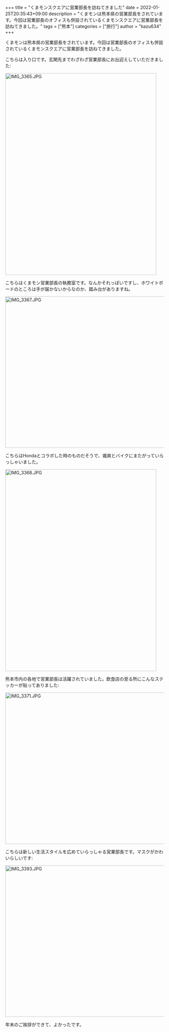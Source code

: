 +++
title = "くまモンスクエアに営業部長を訪ねてきました"
date = 2022-01-25T20:35:43+09:00
description = "くまモンは熊本県の営業部長をされています。今回は営業部長のオフィスも併設されているくまモンスクエアに営業部長を訪ねてきました。"
tags = ["熊本"]
categories = ["旅行"]
author = "kazu634"
+++

くまモンは熊本県の営業部長をされています。今回は営業部長のオフィスも併設されているくまモンスクエアに営業部長を訪ねてきました。

こちらは入り口です。玄関先までわざわざ営業部長にお出迎えしていただきました:

<a data-flickr-embed="true" href="https://www.flickr.com/photos/42332031@N02/51778120957/in/dateposted/" title="IMG_3365.JPG"><img src="https://live.staticflickr.com/65535/51778120957_3f91ddf40e_z.jpg" width="480" height="640" alt="IMG_3365.JPG"></a><script async src="//embedr.flickr.com/assets/client-code.js" charset="utf-8"></script>

こちらはくまモン営業部長の執務室です。なんかそれっぽいですし、ホワイトボードのところは手が届かないからなのか、踏み台がありますね。

<a data-flickr-embed="true" href="https://www.flickr.com/photos/42332031@N02/51779827735/in/dateposted/" title="IMG_3367.JPG"><img src="https://live.staticflickr.com/65535/51779827735_c381a84d19_z.jpg" width="640" height="480" alt="IMG_3367.JPG"></a><script async src="//embedr.flickr.com/assets/client-code.js" charset="utf-8"></script>

こちらはHondaとコラボした時のものだそうで、颯爽とバイクにまたがっていらっしゃいました。

<a data-flickr-embed="true" href="https://www.flickr.com/photos/42332031@N02/51779583984/in/dateposted/" title="IMG_3368.JPG"><img src="https://live.staticflickr.com/65535/51779583984_f873d6e338_z.jpg" width="480" height="640" alt="IMG_3368.JPG"></a><script async src="//embedr.flickr.com/assets/client-code.js" charset="utf-8"></script>

熊本市内の各地で営業部長は活躍されていました。飲食店の至る所にこんなステッカーが貼ってありました:

<a data-flickr-embed="true" href="https://www.flickr.com/photos/42332031@N02/51778944061/in/dateposted/" title="IMG_3371.JPG"><img src="https://live.staticflickr.com/65535/51778944061_fa770fe4ce_z.jpg" width="640" height="480" alt="IMG_3371.JPG"></a><script async src="//embedr.flickr.com/assets/client-code.js" charset="utf-8"></script>

こちらは新しい生活スタイルを広めていらっしゃる営業部長です。マスクがかわいらしいです:

<a data-flickr-embed="true" href="https://www.flickr.com/photos/42332031@N02/51779842350/in/dateposted/" title="IMG_3393.JPG"><img src="https://live.staticflickr.com/65535/51779842350_d488aaf712_z.jpg" width="640" height="480" alt="IMG_3393.JPG"></a><script async src="//embedr.flickr.com/assets/client-code.js" charset="utf-8"></script>

年末のご挨拶ができて、よかったです。
